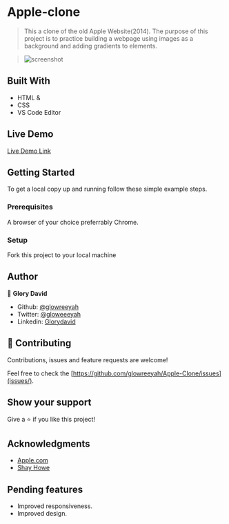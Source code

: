 # Apple-clone

> This a clone of the old Apple Website(2014).
> The purpose of this project is to practice building a webpage using images as a background and adding gradients to elements.

> ![screenshot](nyt_screenshot.png)

## Built With

- HTML &
- CSS
- VS Code Editor

## Live Demo

[Live Demo Link](https://raw.githack.com/glowreeyah/Apple-Clone/feature/index.html)

## Getting Started

To get a local copy up and running follow these simple example steps.

### Prerequisites

A browser of your choice preferrably Chrome.

### Setup

Fork this project to your local machine


## Author

👤 **Glory David**

- Github: [@glowreeyah](https://github.com/glowreeyah)
- Twitter: [@gloweeeyah](https://twitter.com/gloweeeyah)
- Linkedin: [Glorydavid](https://linkedin.com/glory-david)

## 🤝 Contributing

Contributions, issues and feature requests are welcome!

Feel free to check the [https://github.com/glowreeyah/Apple-Clone/issues](issues/).

## Show your support

Give a ⭐️ if you like this project!

## Acknowledgments
- [Apple.com](https://web.archive.org/web/20140301004610/http://www.apple.com/)
- [Shay Howe](https://learn.shayhowe.com/html-css/setting-backgrounds-and-gradients/)

## Pending features
- Improved responsiveness.
- Improved design.
